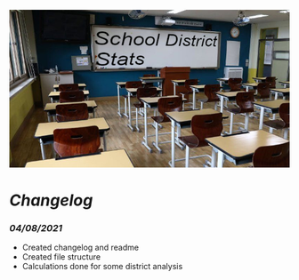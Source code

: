 ![School District Satistics](Resources/header.jpg)

# ***Changelog***

### *04/08/2021*

- Created changelog and readme
- Created file structure
- Calculations done for some district analysis 
